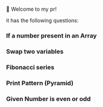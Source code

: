 :rocket: Welcome to my pr!

it has the following questions:

### If a number present in an Array
### Swap two variables
### Fibonacci series
### Print Pattern (Pyramid)
### Given Number is even or odd